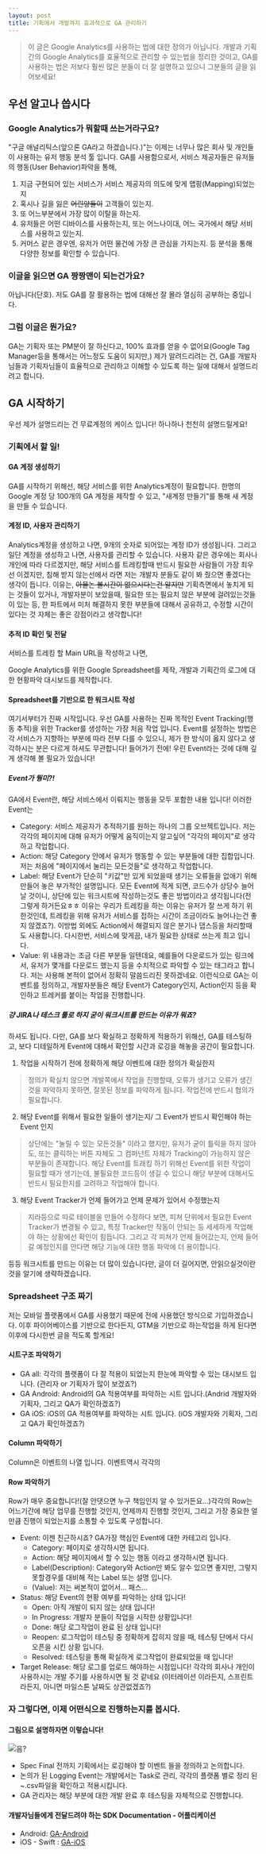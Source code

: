 ```yaml
---
layout: post
title: 기획에서 개발까지 효과적으로 GA 관리하기
---
```

<script>
  (function(i,s,o,g,r,a,m){i['GoogleAnalyticsObject']=r;i[r]=i[r]||function(){
  (i[r].q=i[r].q||[]).push(arguments)},i[r].l=1*new Date();a=s.createElement(o),
  m=s.getElementsByTagName(o)[0];a.async=1;a.src=g;m.parentNode.insertBefore(a,m)
  })(window,document,'script','https://www.google-analytics.com/analytics.js','ga');

  ga('create', 'UA-105839481-1', 'auto');
  ga('send', 'pageview');
</script>

> 이 글은 Google Analytics를 사용하는 법에 대한 정의가 아닙니다. 개발과 기획간의 Google Analytics를 효율적으로 관리할 수 있는법을 정리한 것이고, GA를 사용하는 법은 저보다 훨씬 많은 분들이 더 잘 설명하고 있으니 그분들의 글을 읽어보세요!

## 우선 알고나 씁시다
### Google Analytics가 뭐할때 쓰는거라구요?
"구글 애널리틱스(앞으론 GA라고 하겠습니다.)"는 이제는 너무나 많은 회사 및 개인들이 사용하는 유저 행동 분석 툴 입니다.
GA를 사용함으로서, 서비스 제공자들은 유저들의 행동(User Behavior)파악을 통해,
1. 지금 구현되어 있는 서비스가 서비스 제공자의 의도에 맞게 맵핑(Mapping)되었는지
2. 혹시나 길을 잃은 ~~어린양들이~~ 고객들이 있는지.
3. 또 어느부분에서 가장 많이 이탈을 하는지.
4. 유저들은 어떤 디바이스를 사용하는지, 또는 어느나이대, 어느 국가에서 해당 서비스를 사용하고 있는지.
5. 커머스 같은 경우엔, 유저가 어떤 물건에 가장 큰 관심을 가지는지.
등 분석을 통해 다양한 정보를 확인할 수 있습니다.

### 이글을 읽으면 GA 짱짱맨이 되는건가요?
아닙니다(단호).
저도 GA를 잘 활용하는 법에 대해선 잘 몰라 열심히 공부하는 중입니다.

### 그럼 이글은 뭔가요?
GA는 기획자 또는 PM분이 잘 하신다고, 100% 효과를 얻을 수 없어요(Google Tag Manager등을 통해서는 어느정도 도움이 되지만,)
제가 알려드리려는 건, GA를 개발자님들과 기획자님들이 효율적으로 관리하고 이해할 수 있도록 하는 일에 대해서 설명드리려고 합니다.

## GA 시작하기
우선 제가 설명드리는 건 무료계정의 케이스 입니다!
하나하나 천천히 설명드릴게요!

### 기획에서 할 일!
#### GA 계정 생성하기
GA를 시작하기 위해선, 해당 서비스를 위한 Analytics계정이 필요합니다.
한명의 Google 계정 당 100개의 GA 계정을 제작할 수 있고, "새계정 만들기"를 통해 새 계정을 만들 수 있습니다.

#### 계정 ID, 사용자 관리하기
Analytics계정을 생성하고 나면, 9개의 숫자로 되어있는 계정 ID가 생성됩니다.
그리고 일단 계정을 생성하고 나면, 사용자를 관리할 수 있습니다. 사용자 같은 경우에는 회사나 개인에 따라 다르겠지만,
해당 서비스를 트레킹할때 반드시 필요한 사람들이 가장 최우선 이겠지만, 침해 받지 않는선에서 라면 저는 개발자 분들도 같이 봐 줬으면 좋겠다는 생각이 듭니다.
이유는, ~~아물논 볼시간이 없으시다는건 알지만~~ 기획측면에서 놓치게 되는 것들이 있거나, 개발자분이 보았을때, 필요한 또는 필요치 않은 부분에 걸려있는것들이 있는 등, 한 파트에서 미처 해결하지 못한 부분들에 대해서 공유하고, 수정할 시간이 있다는 것 자체는 좋은 강점이라고 생각합니다!

#### 추적 ID 확인 및 전달
서비스를 트레킹 할 Main URL을 작성하고 나면,

Google Analytics를 위한 Google Spreadsheet를 제작, 개발과 기획간의 로그에 대한 현황파악 대시보드를 제작합니다.

#### Spreadsheet를 기반으로 한 워크시트 작성
여기서부터가 진짜 시작입니다.
우선 GA를 사용하는 진짜 목적인 Event Tracking(행동 추적)을 위한 Tracker를 생성하는 가장 처음 작업 입니다.
Event를 설정하는 방법은 각 서비스가 지향하는 부분에 따라 전부 다를 수 있으니, 제가 한 방식이 옳지 않다고 생각하시는 분은 다르게 하셔도 무관합니다!
들어가기 전에! 우린 Event라는 것에 대해 깊게 생각해 볼 필요가 있습니다!
##### Event가 뭥미?!
GA에서 Event란, 해당 서비스에서 이뤄지는 행동을 모두 포함한 내용 입니다! 이러한 Event는
* Category: 서비스 제공자가 추적하기를 원하는 하나의 그룹 오브젝트입니다. 저는 각각의 페이지에 대해 유저가 어떻게 움직이는지 알고싶어 "각각의 페이지"로 생각하고 작업합니다.
* Action: 해당 Category 안에서 유저가 행동할 수 있는 부분들에 대한 집합입니다. 저는 처음에 "페이지에서 눌리는 모든것들"로 생각하고 작업합니다.
* Label: 해당 Event가 단순히 "키값"만 있게 되었을때 생기는 오류들을 없애기 위해 만들어 놓은 부가적인 설명입니다. 모든 Event에 적게 되면, 코드수가 상당수 늘어날 것이니, 상단에 있는 워크시트에 작성하는것도 좋은 방법이라고 생각됩니다(전 그렇게 하거든요ㅎㅎ 이유는 우리가 트레킹을 하는 이유는 유저가 잘 쓰게 하기 위한것인데, 트레킹을 위해 유저가 서비스를 접하는 시간이 조금이라도 늘어나는건 좋지 않겠죠?). 이방법 외에도 Action에서 해결되지 않은 분기나 댑스등을 처리할때도 사용합니다. 다시한번, 서비스에 맞게끔, 내가 필요한 상태로 쓰는게 최고 입니다.
* Value: 위 내용과는 조금 다른 부분들 일텐데요, 예를들어 다운로드가 있는 링크에서, 유저가 몇개를 다운로드 했는지 등을 수치적으로 파악할 수 있는 태그라고 합니다. 저는 사용해 본적이 없어서 정확히 말씀드리진 못하겠네요.
이런식으로 GA는 이벤트를 정의하고, 개발자분들은 해당 Event가 Category인지, Action인지 등을 확인하고 트레커를 붙이는 작업을 진행합니다.
##### 걍 JIRA나 테스크 툴로 하지 굳이 워크시트를 만드는 이유가 뭐죠?
하셔도 됩니다. 다만, GA를 보다 확실하고 정확하게 적용하기 위해선, GA를 테스팅하고, 보다 디테일하게 Event에 대해서 확인할 시간과 로깅을 해놓을 공간이 필요합니다.

1. 작업을 시작하기 전에 정확하게 해당 이벤트에 대한 정의가 확실한지
> 정의가 확실치 않으면 개발쪽에서 작업을 진행할때, 오류가 생기고 오류가 생긴것을 파악하지 못하면, 잘못된 정보를 파악하게 됩니다. 작업전에 반드시 협의가 필요합니다.

2. 해당 Event를 위해서 필요한 일들이 생기는지/ 그 Event가 반드시 확인해야 하는 Event 인지
> 상단에는 "눌릴 수 있는 모든것들" 이라고 했지만, 유저가 굳이 틀릭을 하지 않아도, 또는 클릭하는 버튼 자체도 그 컴퍼넌트 자체가 Tracking이 가능하지 않은 부분들이 존재합니다. 해당 Event를 트래킹 하기 위해선 Event를 위한 작업이 필요할 때가 생기는데, 불필요한 코드등이 생길 수 있으니 해당 부분에 대해서도 반드시 필요한지를 고려하고 작업해야 합니다.

3. 해당 Event Tracker가 언제 들어가고 언제 문제가 있어서 수정했는지
> 지라등으로 따로 테이블을 만들어 수정하다 보면, 피쳐 단위에서 필요한 Event Tracker가 변경될 수 있고, 특정 Tracker만 작동이 안되는 등 세세하게 작업해야 하는 상황에선 확인이 힘듭니다. 그리고 각 피쳐가 언제 들어갔는지, 언제 들어갈 예정인지를 안다면 해당  기능에 대한 행동 파악에 더 용이합니다.

등등 워크시트를 만드는 이유는 더 많이 있습니다만, 글이 더 길어지면, 안읽으실것이란것을 알기에 생략하겠습니다.

### Spreadsheet 구조 짜기
저는 모바일 플랫폼에서 GA를 사용했기 때문에 전에 사용했던 방식으로 기입하겠습니다.
이후 파이어베이스를 기반으로 한다든지, GTM을 기반으로 하는작업을 하게 된다면 이후에 다시한번 글을 적도록 할게요!
#### 시트구조 파악하기
* GA all: 각각의 플랫폼이 다 잘 적용이 되었는지 한눈에 파악할 수 있는 대시보드 입니다. (관리자 or 기획자가 많이 보겠죠?)
* GA Android: Android의 GA 적용여부를 파악하는 시트 입니다.(Andrid 개발자와 기획자, 그리고 QA가 확인하겠죠?)
* GA iOS: iOS의 GA 적용여부를 파악하는 시트 입니다. (iOS 개발자와 기획자, 그리고 QA가 확인하겠죠?)
#### Column 파악하기
Column은 이벤트의 나열 입니다. 이벤트역시 각각의
#### Row 파악하기
Row가 매우 중요합니다!(잘 안댓으면 누구 책임인지 알 수 있거든요...)각각의 Row는 어느기간에 해당 업무를 진행할 것인지, 언제까지 진행할 것인지, 그리고 가장 중요한 얼만큼 진행이 되었는지를 소통할 수 있도록 구성합니다.
* Event: 이젠 친근하시죠? GA가장 핵심인 Event에 대한 카테고리 입니다.
  * Category: 페이지로 생각하시면 됩니다.
  * Action: 해당 페이지에서 할 수 있는 행동 이라고 생각하시면 됩니다.
  * Label(Description): Category와 Action만 봐도 알수 있으면 좋지만, 그렇지 못할경우를 대비해 적는 Label 또는 설명 입니다.
  * (Value): 저는 써본적이 없어서... 패스...
* Status: 해당 Event의 현황 여부를 파악하는 상태 입니다!
  * Open: 아직 개발이 되지 않는 상태 입니다!
  * In Progress: 개발자 분들이 작업을 시작한 상황입니다!
  * Done: 해당 로그작업이 완료 된 상태 입니다!
  * Reopen: 로그작업이 테스팅 중 정확하게 잡히지 않을 때, 테스팅 단에서 다시 오픈을 시킨 상황 입니다.
  * Resolved: 테스팅을 통해 확실하게 로그작업이 완료되었을 때 입니다!
* Target Release: 해당 로그를 업로드 해야하는 시점입니다! 각각의 회사나 개인이 사용하시는 개발 주기를 사용하시면 될 것 같네요 (이터레이션 이라든지, 스프린트 라든지, 아니면 마일스톤 날짜도 상관없겠죠?)

### 자 그렇다면, 이제 어떤식으로 진행하는지를 봅시다.
#### 그림으로 설명하자면 이렇습니다!
![음?](https://files.slack.com/files-pri/T02EMF0J1-F6HFL9NRJ/ga_tracking_process.png?pub_secret=259ee686d7)
* Spec Final 전까지 기획에서는 로깅해야 할 이벤트 들을 정의하고 논의합니다.
* 논의가 된 Logging Event는 개발에서는 Task로 관리, 각각의 플랫폼 별로 정리 된 ~.csv파일을 확인하고 적용시킵니다.
* GA 관리자는 해당 부분에 대한 개발 완료 후 테스팅을 자체적으로 진행합니다.

#### 개발자님들에게 전달드려야 하는 SDK Documentation - 어플리케이션
* Android: [GA-Android](https://developers.google.com/analytics/devguides/collection/android/v4/)
* iOS - Swift : [GA-iOS](https://developers.google.com/analytics/devguides/collection/ios/v3/?ver=swift)

